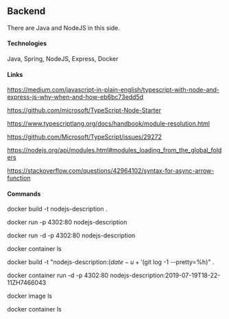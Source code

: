 ## Backend

There are Java and NodeJS in this side.


#### Technologies

Java, Spring, NodeJS, Express, Docker


#### Links

https://medium.com/javascript-in-plain-english/typescript-with-node-and-express-js-why-when-and-how-eb6bc73edd5d

https://github.com/microsoft/TypeScript-Node-Starter

https://www.typescriptlang.org/docs/handbook/module-resolution.html

https://github.com/Microsoft/TypeScript/issues/29272

https://nodejs.org/api/modules.html#modules_loading_from_the_global_folders

https://stackoverflow.com/questions/42964102/syntax-for-async-arrow-function


#### Commands

docker build -t nodejs-description .

docker run -p 4302:80 nodejs-description

docker run -d -p 4302:80 nodejs-description

docker container ls

docker build -t "nodejs-description:$(date -u +'%Y-%m-%dT%H-%M-%SZ')H$(git log -1 --pretty=%h)" .

docker container run -d -p 4302:80 nodejs-description:2019-07-19T18-22-11ZH7466043

docker image ls

docker container ls
